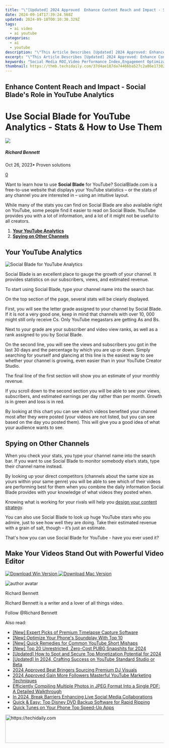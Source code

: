 ```yaml
---
title: "\"[Updated] 2024 Approved  Enhance Content Reach and Impact - Social Blade's Role in YouTube Analytics\""
date: 2024-09-14T17:39:24.568Z
updated: 2024-09-18T00:10:30.329Z
tags:
  - ai video
  - ai youtube
categories:
  - ai
  - youtube
description: "\"This Article Describes [Updated] 2024 Approved: Enhance Content Reach and Impact - Social Blade's Role in YouTube Analytics\""
excerpt: "\"This Article Describes [Updated] 2024 Approved: Enhance Content Reach and Impact - Social Blade's Role in YouTube Analytics\""
keywords: "Social Media ROI,Video Performance Index,Engagement Optimization,Content Distribution Strategy,Audience Growth Analysis,Traffic Conversion Rates,Impactful Content Tactics"
thumbnail: https://thmb.techidaily.com/37d4ae187da74466ba527c2a86e17302882825cfe756e1fe7354f2a4a325c3ec.jpg
---
```


## Enhance Content Reach and Impact - Social Blade's Role in YouTube Analytics

# Use Social Blade for YouTube Analytics - Stats & How to Use Them

![](https://images.wondershare.com/filmora/article-images/richard-bennett.jpg)

##### Richard Bennett

 Oct 26, 2023• Proven solutions

[0](#commentsBoxSeoTemplate)

Want to learn how to use **Social Blade** for YouTube? SocialBlade.com is a free-to-use website that displays your YouTube statistics – or the stats of any channel you are interested in – using an intuitive layout.

While many of the stats you can find on Social Blade are also available right on YouTube, some people find it easier to read on Social Blade. YouTube provides you with a lot of information, and a lot of it might not be useful to all creators.

1. [**Your YouTube Analytics**](#yourstats)
2. [**Spying on Other Channels**](#spy)

## Your YouTube Analytics

![Social Blade for YouTube Analytics](https://images.wondershare.com/filmora/article-images/social-blade-youtube-analytics.jpg)

Social Blade is an excellent place to gauge the growth of your channel. It provides statistics on our subscribers, views, and estimated revenue.

To start using Social Blade, type your channel name into the search bar.

On the top section of the page, several stats will be clearly displayed.

First, you will see the letter grade assigned to your channel by Social Blade. If it is not a very good one, keep in mind that channels with over 10, 000 might still only receive Cs. Only YouTube megastars are getting As and Bs.

Next to your grade are your subscriber and video view ranks, as well as a rank assigned to you by Social Blade.

On the second line, you will see the views and subscribers you got in the last 30 days and the percentage by which you are up or down. Simply searching for yourself and glancing at this line is the easiest way to see whether your channel is growing, even easier than in your YouTube Creator Studio.

The final line of the first section will show you an estimate of your monthly revenue.

If you scroll down to the second section you will be able to see your views, subscribers, and estimated earnings per day rather than per month. Growth is in green and loss is in red.

By looking at this chart you can see which videos benefited your channel most after they were posted (your videos are not listed, but you can see based on the day you posted them). This will give you a good idea of what your audience wants to see.

## Spying on Other Channels

When you check your stats, you type your channel name into the search bar. If you want to use Social Blade to monitor somebody else’s stats, type their channel name instead.

By looking up your direct competitors (channels about the same size as yours within your same genre) you will be able to see which of their videos are performing best for them when you combine the daily information Social Blade provides with your knowledge of what videos they posted when.

Knowing what is working for your rivals will help you [design your content strategy](https://tools.techidaily.com/wondershare/filmora/download/).

You can also use Social Blade to look up huge YouTube stars who you admire, just to see how well they are doing. Take their estimated revenue with a grain of salt, though – it’s just an estimate.

 That's how you can use Social Blade for YouTube - have you ever used it?

## Make Your Videos Stand Out with Powerful Video Editor

[![Download Win Version](https://images.wondershare.com/filmora/guide/download-btn-win.jpg) ](https://tools.techidaily.com/wondershare/filmora/download/) [![Download Mac Version](https://images.wondershare.com/filmora/guide/download-btn-mac.jpg) ](https://tools.techidaily.com/wondershare/filmora/download/)

![author avatar](https://images.wondershare.com/filmora/article-images/richard-bennett.jpg)

Richard Bennett

Richard Bennett is a writer and a lover of all things video.

Follow @Richard Bennett

<ins class="adsbygoogle"
     style="display:block"
     data-ad-format="autorelaxed"
     data-ad-client="ca-pub-7571918770474297"
     data-ad-slot="1223367746"></ins>

<ins class="adsbygoogle"
     style="display:block"
     data-ad-client="ca-pub-7571918770474297"
     data-ad-slot="8358498916"
     data-ad-format="auto"
     data-full-width-responsive="true"></ins>

<span class="atpl-alsoreadstyle">Also read:</span>
<div><ul>
<li><a href="https://digital-screen-recording.techidaily.com/new-expert-picks-of-premium-timelapse-capture-software/"><u>[New] Expert Picks of Premium Timelapse Capture Software</u></a></li>
<li><a href="https://extra-approaches.techidaily.com/new-optimize-your-phones-soundplay-with-top-10/"><u>[New] Optimize Your Phone's Soundplay With Top 10</u></a></li>
<li><a href="https://youtube-help.techidaily.com/new-quick-remedies-for-common-youtube-short-mishaps/"><u>[New] Quick Remedies for Common YouTube Short Mishaps</u></a></li>
<li><a href="https://vp-tips.techidaily.com/new-top-20-unrestricted-zero-cost-pubg-snapshits-for-2024/"><u>[New] Top 20 Unrestricted, Zero-Cost PUBG Snapshits for 2024</u></a></li>
<li><a href="https://eaxpv-info.techidaily.com/updated-how-to-spot-and-secure-top-monetization-potential-for-2024/"><u>[Updated] How to Spot and Secure Top Monetization Potential for 2024</u></a></li>
<li><a href="https://youtube-docs.techidaily.com/ed-in-2024-crafting-success-on-youtube-standard-studio-or-beta/"><u>[Updated] In 2024, Crafting Success on YouTube Standard Studio or Beta</u></a></li>
<li><a href="https://youtube-docs.techidaily.com/approved-beat-bringers-sourcing-premium-dj-visuals/"><u>2024 Approved Beat Bringers Sourcing Premium DJ Visuals</u></a></li>
<li><a href="https://youtube-docs.techidaily.com/approved-gain-more-followers-masterful-youtube-marketing-techniques/"><u>2024 Approved Gain More Followers Masterful YouTube Marketing Techniques</u></a></li>
<li><a href="https://tech-recovery.techidaily.com/efficiently-compiling-multiple-photos-in-jpeg-format-into-a-single-pdf-a-detailed-walkthrough/"><u>Efficiently Compiling Multiple Photos in JPEG Format Into a Single PDF: A Detailed Walkthrough</u></a></li>
<li><a href="https://facebook-clips.techidaily.com/in-2024-break-barriers-enhancing-live-social-media-collaborations/"><u>In 2024, Break Barriers Enhancing Live Social Media Collaborations</u></a></li>
<li><a href="https://win11.techidaily.com/quick-and-easy-top-disney-dvd-backup-software-for-rapid-ripping/"><u>Quick & Easy: Top Disney DVD Backup Software for Rapid Ripping</u></a></li>
<li><a href="https://extra-lessons.techidaily.com/quick-tunes-on-your-phone-top-speed-up-apps/"><u>Quick Tunes on Your Phone Top Speed-Up Apps</u></a></li>
</ul></div>

<!-- affiliate ads begin -->
<a href="https://ephamedtechinc.pxf.io/c/5597632/2137203/26400" target="_top" id="2137203">
  <img src="//a.impactradius-go.com/display-ad/26400-2137203" border="0" alt="https://techidaily.com" width="728" height="90"/>
</a>
<img height="0" width="0" src="https://ephamedtechinc.pxf.io/i/5597632/2137203/26400" style="position:absolute;visibility:hidden;" border="0" />
<!-- affiliate ads end -->

